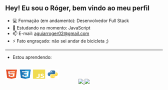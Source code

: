## Hey! Eu sou o Róger, bem vindo ao meu perfil

- 💻 Formação (em andamento): Desenvolvedor Full Stack
- 📓 Estudando no momento: JavaScript
- 📫 E-mail: aguiarroger02@gmail.com
- ⚡ Fato engraçado: não sei andar de bicicleta ;)
***
- Estou aprendendo:
<div 
     style="display: inline_block">
  <br>
  <img align="center" alt="roger-HTML" height="30" width="40" src="https://raw.githubusercontent.com/devicons/devicon/master/icons/html5/html5-original.svg">
  <img align="center" alt="roger-CSS" height="30" width="40" src="https://raw.githubusercontent.com/devicons/devicon/master/icons/css3/css3-original.svg">
  <img align="center" alt="roger-Js" height="30" width="40" src="https://raw.githubusercontent.com/devicons/devicon/master/icons/javascript/javascript-plain.svg">
  <img align="center" alt="roger-Python" height="30" width="40" src="https://raw.githubusercontent.com/devicons/devicon/master/icons/python/python-original.svg">
</div>
<div align=center>
  <a href="https://github.com/rogeraguiar0">
  <img width="280em" src="https://github-readme-stats.vercel.app/api?username=rogeraguiar0&show_icons=true&theme=tokyonight&include_all_commits=true&count_private=true"/>
  <img width="280em" src="https://github-readme-stats.vercel.app/api/top-langs/?username=rogeraguiar0&layout=compact&langs_count=7&theme=tokyonight"/>
</div>
